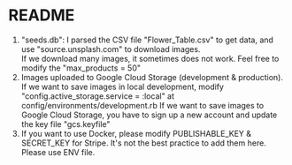 # README

1. "seeds.db": I parsed the CSV file "Flower_Table.csv" to get data, and use "source.unsplash.com" to download images.  
If we download many images, it sometimes does not work. Feel free to modify the "max_products = 50"
2. Images uploaded to Google Cloud Storage (development & production).
If we want to save images in local development, modify "config.active_storage.service = :local" at config/environments/development.rb
If we want to save images to Google Cloud Storage, you have to sign up a new account and update the key file "gcs.keyfile"
3. If you want to use Docker, please modify PUBLISHABLE_KEY & SECRET_KEY for Stripe. It's not the best practice to add them here.
Please use ENV file.
